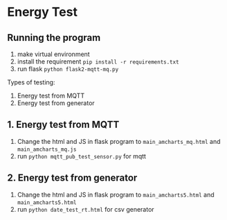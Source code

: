 # Energy Test
## Running the program
1. make virtual environment
2. install the requirement `pip install -r requirements.txt`
3. run flask `python flask2-mqtt-mq.py`

Types of testing:
1. Energy test from MQTT
2. Energy test from generator

## 1. Energy test from MQTT
1. Change the html and JS in flask program to `main_amcharts_mq.html` and `main_amcharts_mq.js`
2. run `python mqtt_pub_test_sensor.py` for mqtt

## 2. Energy test from generator
1. Change the html and JS in flask program to `main_amcharts5.html` and `main_amcharts5.html`
2. run `python date_test_rt.html` for csv generator
